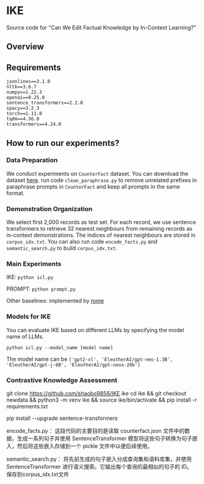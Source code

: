 # IKE
Source code for "Can We Edit Factual Knowledge by In-Context Learning?"
## Overview
## Requirements
```
jsonlines==3.1.0
nltk==3.6.7
numpy==1.22.3
openai==0.25.0
sentence_transformers==2.2.0
spacy==3.2.3
torch==1.11.0
tqdm==4.56.0
transformers==4.24.0

```
## How to run our experiments?
### Data Preparation
We conduct experiments on `CounterFact` dataset. You can download the dataset [here](https://rome.baulab.info/data/dsets/counterfact.json).
run code `clean_paraphrase.py` to remove unrelated prefixes in paraphrase prompts in `CounterFact` and keep all prompts in the same format.

### Demonstration Organization
We select first 2,000 records as test set. For each record, we use sentence transformers to retrieve 32 nearest neighbours from remaining records as in-context demonstrations. The indices of nearest neighbours are stored in `corpus_idx.txt`. You can also run code `encode_facts.py` and `semantic_search.py` to build `corpus_idx.txt`. 

### Main Experiments
IKE: `python icl.py`

PROMPT: `python prompt.py`

Other baselines: implemented by [rome](https://github.com/kmeng01/rome)

### Models for IKE

You can evaluate IKE based on different LLMs by specifying the model name of LLMs.

```
python icl.py --model_name [model name]
```
The model name can be `['gpt2-xl', 'EleutherAI/gpt-neo-1.3B', 'EleutherAI/gpt-j-6B', 'EleutherAI/gpt-neox-20b']`

### Contrastive Knowledge Assessment



git clone https://github.com/shaobo9856/IKE ike
cd ike && git checkout newdata && python3 -m venv ike && source ike/bin/activate && pip install -r requirements.txt

pip install --upgrade sentence-transformers





encode_facts.py：  这段代码的主要目的是读取 counterfact.json 文件中的数据，生成一系列句子并使用 SentenceTransformer 模型将这些句子转换为句子嵌入，然后将这些嵌入存储到一个 pickle 文件中以便后续使用。

semantic_search.py： 将先前生成的句子嵌入分成查询集和语料库集，并使用 SentenceTransformer 进行语义搜索。它输出每个查询的最相似的句子的 ID。 保存到corpus_idx.txt文件











